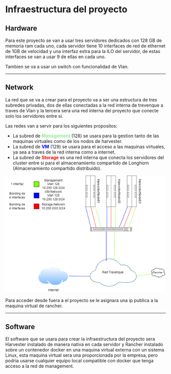 # Infraestructura del proyecto

## Hardware
Para este proyecto se van a usar tres servidores dedicados con 128 GB de memoria ram cada uno, cada servidor tiene 10 interfaces de red de ethernet de 1GB de velocidad y una interfaz extra para la ILO del servidor, de estas interfaces se van a usar 9 de ellas en cada uno. 

Tambien se va a usar un switch con funcionalidad de Vlan.

---

## Network
La red que se va a crear para el proyecto va a ser una estructura de tres subredes privadas, dos de ellas conectadas a la red interna de trevenque a traves de Vlan y la tercera sera una red interna del proyecto que conecte solo los servidores entre si.

Las redes van a servir para los siguientes propositos:
- La subred de <strong style="color:lightgreen"> Management </strong> (128) se usara para la gestion tanto de las maquinas virtuales como de los nodos de harvester.
- La subred de <strong style="color:blue">VM</strong> (129) se usara para el acceso a las maquinas virtuales, ya sea a traves de la red interna como a internet.
- La subred de <strong style="color:red">Storage</strong> es una red interna que conecta los servidores del cluster entre si para el almacenamiento compartido de Longhorn (Almacenamiento compartido distribuido).

![Topografia del proyecto](Topografia.png)

Para acceder desde fuera a el proyecto se le asignara una ip publica a la maquina virtual de rancher.

---

## Software
El software que se usara para crear la infraestructura del proyecto sera Harvester instalado de manera nativa en cada servidor y Rancher instalado sobre un contenedor docker en una maquina virtual externa con un sistema Linux, esta maquina virtual sera una proporcionada por la empresa, pero podria usarse cualquier equipo local compatible con docker que tenga acceso a la red de management.